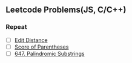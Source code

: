 ## Leetcode Problems(JS, C/C++)

### Repeat

- [ ] [Edit Distance](./string/72.EditDistance!!!!!!!!DP)
- [ ] [Score of Parentheses](./string/856.ScoreofParentheses!!!!!!!!)
- [ ] [647. Palindromic Substrings](./string/647.PalindromicSubstrings)
